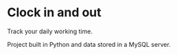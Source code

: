 # Clock in and out

Track your daily working time.

Project built in Python and data stored in a MySQL server.
